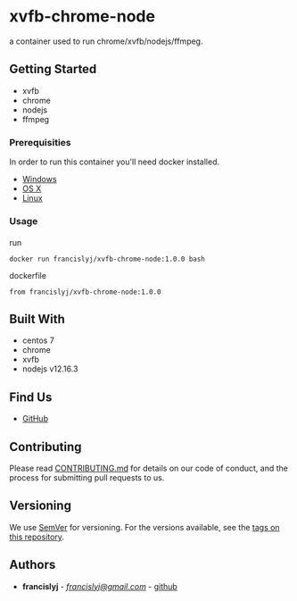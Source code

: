 # xvfb-chrome-node

a container used to run chrome/xvfb/nodejs/ffmpeg.

## Getting Started

* xvfb
* chrome
* nodejs
* ffmpeg



### Prerequisities


In order to run this container you'll need docker installed.

* [Windows](https://docs.docker.com/windows/started)
* [OS X](https://docs.docker.com/mac/started/)
* [Linux](https://docs.docker.com/linux/started/)

### Usage

#### 

run
```shell
docker run francislyj/xvfb-chrome-node:1.0.0 bash
```
dockerfile

```shell
from francislyj/xvfb-chrome-node:1.0.0
```


## Built With

* centos 7
* chrome
* xvfb
* nodejs v12.16.3

## Find Us

* [GitHub](https://github.com/francislyj)

## Contributing

Please read [CONTRIBUTING.md](CONTRIBUTING.md) for details on our code of conduct, and the process for submitting pull requests to us.

## Versioning

We use [SemVer](http://semver.org/) for versioning. For the versions available, see the 
[tags on this repository](https://github.com/your/repository/tags). 

## Authors

* **francislyj** - *francislyj@gmail.com* - [github](https://github.com/francislyj)

